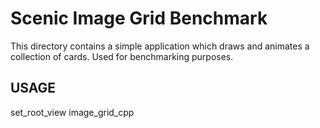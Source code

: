 # Scenic Image Grid Benchmark

This directory contains a simple application which draws and animates a
collection of cards. Used for benchmarking purposes.

## USAGE

  set_root_view image_grid_cpp
